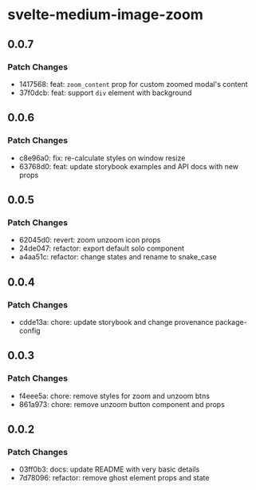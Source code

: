 # svelte-medium-image-zoom

## 0.0.7

### Patch Changes

- 1417568: feat: `zoom_content` prop for custom zoomed modal's content
- 37f0dcb: feat: support `div` element with background

## 0.0.6

### Patch Changes

- c8e96a0: fix: re-calculate styles on window resize
- 63768d0: feat: update storybook examples and API docs with new props

## 0.0.5

### Patch Changes

- 62045d0: revert: zoom unzoom icon props
- 24de047: refactor: export default solo component
- a4aa51c: refactor: change states and rename to snake_case

## 0.0.4

### Patch Changes

- cdde13a: chore: update storybook and change provenance package-config

## 0.0.3

### Patch Changes

- f4eee5a: chore: remove styles for zoom and unzoom btns
- 861a973: chore: remove unzoom button component and props

## 0.0.2

### Patch Changes

- 03ff0b3: docs: update README with very basic details
- 7d78096: refactor: remove ghost element props and state
